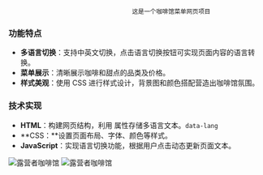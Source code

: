                                       这是一个咖啡馆菜单网页项目

### 功能特点



- **多语言切换**：支持中英文切换，点击语言切换按钮可实现页面内容的语言转换。
- **菜单展示**：清晰展示咖啡和甜点的品类及价格。
- **样式美观**：使用 CSS 进行样式设计，背景图和颜色搭配营造出咖啡馆氛围。

### 技术实现



- **HTML**：构建网页结构，利用 属性存储多语言文本。`data-lang`
- **CSS：**设置页面布局、字体、颜色等样式。
- **JavaScript**：实现语言切换功能，根据用户点击动态更新页面文本。

![露营者咖啡馆](https://github.com/lijiaji20/git-cs/blob/main/露营者咖啡馆1.png)
![露营者咖啡馆](https://github.com/lijiaji20/git-cs/blob/main/露营者咖啡馆2.png)
